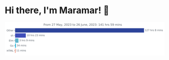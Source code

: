 # Hi there, I'm Maramar! 👋

<img
  src="https://github.com/avinal/avinal/blob/main/images/stat.svg"
  alt="Avinal WakaTime Activity"
/>
